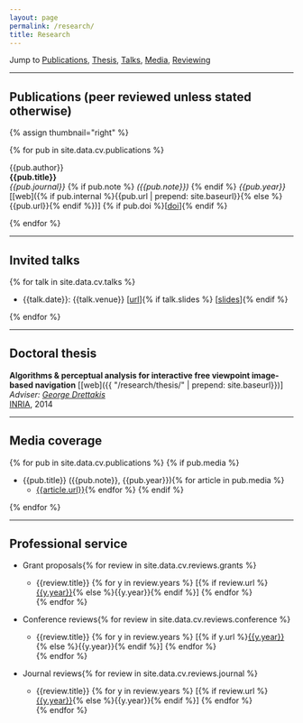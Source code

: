 ```yaml
---
layout: page
permalink: /research/
title: Research
---
```


Jump to [Publications](#peer-reviewed-publications), [Thesis](#doctoral-thesis), [Talks](#invited-talks), [Media](#media-coverage), [Reviewing](#professional-service)

---

## Publications (peer reviewed unless stated otherwise)

{% assign thumbnail="right" %}

{% for pub in site.data.cv.publications %}
<!-- {% if pub.image %}
{% include image.html url=pub.image caption="" height="80px" align=thumbnail %}
{% endif %} -->
{{pub.author}}<br />
**{{pub.title}}**<br />
*{{pub.journal}}*
{% if pub.note %} *({{pub.note}})*
{% endif %} *{{pub.year}}*  [[web]({% if pub.internal %}{{pub.url | prepend: site.baseurl}}{% else %}{{pub.url}}{% endif %})] {% if pub.doi %}[[doi]({{pub.doi}})]{% endif %}

{% endfor %}

-----

## Invited talks

{% for talk in site.data.cv.talks %}
- {{talk.date}}: {{talk.venue}} [[url]({{talk.url}})]{% if talk.slides %}
[[slides]({{talk.slides}})]{% endif %}

{% endfor %}


-----

## Doctoral thesis

**Algorithms & perceptual analysis for interactive free viewpoint image-based navigation** [[web]({{ "/research/thesis/" | prepend: site.baseurl}})]<br />
*Adviser: [George Drettakis](http://www-sop.inria.fr/members/George.Drettakis)* <br />
[INRIA](http://www.inria.fr/sophia), 2014

------

## Media coverage

{% for pub in site.data.cv.publications %}
{% if pub.media %}
- {{pub.title}} ({{pub.note}}, {{pub.year}}){% for article in pub.media %}
    - [{{article.url}}]({{article.url}}){% endfor %}
{% endif %}

{% endfor %}

------

## Professional service

- Grant proposals{% for review in site.data.cv.reviews.grants %}
    - {{review.title}} {% for y in review.years %} [{% if review.url %}[{{y.year}}]({{review.url}}){% else %}{{y.year}}{% endif %}] {% endfor %}<br />{% endfor %}

- Conference reviews{% for review in site.data.cv.reviews.conference %}
    - {{review.title}} {% for y in review.years %} [{% if y.url %}[{{y.year}}]({{y.url}}){% else %}{{y.year}}{% endif %}] {% endfor %}<br />{% endfor %}

- Journal reviews{% for review in site.data.cv.reviews.journal %}
    - {{review.title}} {% for y in review.years %} [{% if review.url %}[{{y.year}}]({{review.url}}){% else %}{{y.year}}{% endif %}] {% endfor %}<br />{% endfor %}
